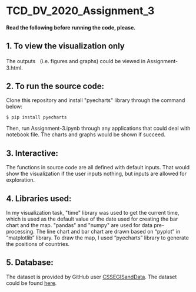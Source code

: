 # TCD_DV_2020_Assignment_3

#### Read the following before running the code, please.

## 1. To view the visualization only
The outputs （i.e. figures and graphs) could be viewed in Assignment-3.html.
## 2. To run the source code:
Clone this repository and install "pyecharts" library through the command below: 
```shell
$ pip install pyecharts
```
Then, run Assignment-3.ipynb through any applications that could deal with notebook file. The charts and graphs would be shown if succeed.
## 3. Interactive:
The functions in source code are all defined with default inputs. That would show the visualization if the user inputs nothing, but inputs are allowed for exploration.
## 4. Libraries used:
In my visualization task, "time" library was used to get the current time, which is used as the default value of the date used for creating the bar chart and the map. "pandas" and "numpy" are used for data pre-processing. The line chart and bar chart are drawn based on “pyplot” in “matplotlib” library. To draw the map, I used “pyecharts” library to generate the positions of countries.
## 5. Database:
The dataset is provided by GitHub user [CSSEGISandData](https://github.com/CSSEGISandData). The dataset could be found [here](https://github.com/CSSEGISandData/COVID-19).